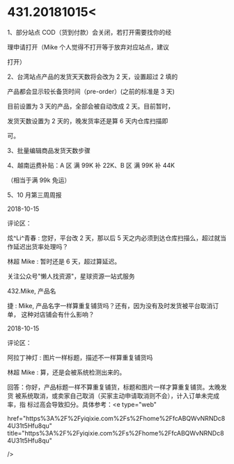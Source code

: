 # 431.20181015<

1、部分站点 COD（货到付款）会关闭，若打开需要找你的经

理申请打开（Mike 个人觉得不打开等于放弃对应站点，建议

打开）

2、台湾站点产品的发货天天数将会改为 2 天，设置超过 2 填的

产品都会显示较长备货时间（pre-order）(之前的标准是 3 天)

目前设置为 3 天的产品，全部会被自动改成 2 天。目前暂时，

发货天数设置为 2 天的，晚发货率还是算 6 天内仓库扫描即

可。

3、批量编辑商品发货天数步骤

4、越南运费补贴：A 区 满 99K 补 22K、B 区 满 99K 补 44K

（相当于满 99k 免运）

5、10 月第三周周报

2018-10-15

评论区：

炫^Li^青春 : 您好，平台改 2 天，那以后 5 天之内必须到达仓库扫描么，超过就当作延迟出货率处理吗？

林超 Mike : 暂时还是 6 天，超过算延迟。

关注公众号"懒人找资源"，星球资源一站式服务

432.Mike, 产品名

捷 : Mike, 产品名字一样算重复铺货吗？还有，因为没有及时发货被平台取消订单， 这种对店铺会有什么影响？

2018-10-15

评论区：

阿拉丁神灯 : 图片一样标题，描述不一样算重复铺货吗

林超 Mike : 算，还是会被系统检测出来的。

回答：你好，产品标题一样不算重复铺货，标题和图片一样才算重复铺货。太晚发货 被系统取消，或卖家自己取消（买家主动申请取消则不会），计入订单未完成率，指 标过高会导致扣分。具体参考：<e type="web"

href="https%3A%2F%2Fyiqixie.com%2Fs%2Fhome%2FfcABQWvNRNDc84U31t5Hfu8qu" title="https%3A%2F%2Fyiqixie.com%2Fs%2Fhome%2FfcABQWvNRNDc84U31t5Hfu8qu"

/>